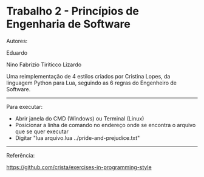 # Trabalho 2 - Princípios de Engenharia de Software

Autores:

Eduardo

Nino Fabrizio Tiriticco Lizardo


Uma reimplementação de 4 estilos criados por Cristina Lopes, da linguagem Python para Lua, seguindo as 6 regras do Engenheiro de Software.

------------------------------

Para executar:

- Abrir janela do CMD (Windows) ou Terminal (Linux)
- Posicionar a linha de comando no endereço onde se encontra o arquivo que se quer executar
- Digitar "lua arquivo.lua ../pride-and-prejudice.txt"

------------------------------

Referência:

https://github.com/crista/exercises-in-programming-style
